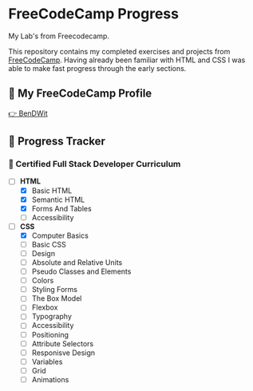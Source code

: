 # **FreeCodeCamp Progress**

My Lab's from Freecodecamp.

This repository contains my completed exercises and projects from [FreeCodeCamp](https://www.freecodecamp.org).
Having already been familiar with HTML and CSS I was able to make fast progress through the early sections.

## 📘 **My FreeCodeCamp Profile**

[👉 BenDWit](https://www.freecodecamp.org/bendwit)

## 🧭 **Progress Tracker**

### 📁 Certified Full Stack Developer Curriculum

- [ ] **HTML**
  - [x] Basic HTML
  - [x] Semantic HTML
  - [x] Forms And Tables
  - [ ] Accessibility
- [ ] **CSS**
  - [x] Computer Basics
  - [ ] Basic CSS
  - [ ] Design
  - [ ] Absolute and Relative Units
  - [ ] Pseudo Classes and Elements
  - [ ] Colors
  - [ ] Styling Forms
  - [ ] The Box Model
  - [ ] Flexbox
  - [ ] Typography
  - [ ] Accessibility
  - [ ] Positioning
  - [ ] Attribute Selectors
  - [ ] Responisve Design
  - [ ] Variables
  - [ ] Grid
  - [ ] Animations
